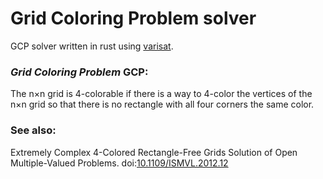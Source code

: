 # Grid Coloring Problem solver

GCP solver written in rust using [varisat](https://github.com/jix/varisat).

### *Grid Coloring Problem* GCP: 
The n×n grid is 4-colorable if there is a way to 4-color the vertices of the n×n grid so that there is no rectangle with all four corners the same color.

### See also: 
Extremely Complex 4-Colored Rectangle-Free Grids Solution of Open Multiple-Valued Problems. doi:[10.1109/ISMVL.2012.12](http://dx.doi.org/10.1109/ISMVL.2012.12)
